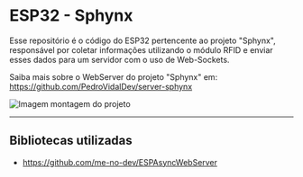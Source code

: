 # ESP32 - Sphynx
Esse repositório é o código do ESP32 pertencente ao projeto "Sphynx", responsável por coletar informações utilizando o módulo RFID e enviar esses dados para um servidor com o uso de Web-Sockets.

Saiba mais sobre o WebServer do projeto "Sphynx" em: https://github.com/PedroVidalDev/server-sphynx

![Imagem montagem do projeto](https://user-images.githubusercontent.com/113215138/206733946-c4472448-3059-4841-a29f-7598c1785e8f.png)

___

## Bibliotecas utilizadas
- https://github.com/me-no-dev/ESPAsyncWebServer

